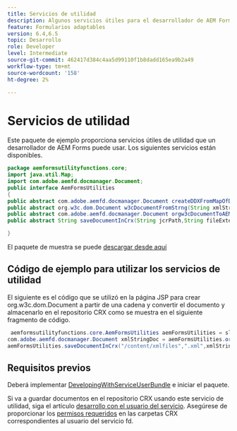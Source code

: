 ```yaml
---
title: Servicios de utilidad
description: Algunos servicios útiles para el desarrollador de AEM Forms
feature: Formularios adaptables
version: 6.4,6.5
topic: Desarrollo
role: Developer
level: Intermediate
source-git-commit: 462417d384c4aa5d99110f1b8dadd165ea9b2a49
workflow-type: tm+mt
source-wordcount: '158'
ht-degree: 2%

---
```



# Servicios de utilidad

Este paquete de ejemplo proporciona servicios útiles de utilidad que un desarrollador de AEM Forms puede usar. Los siguientes servicios están disponibles.


```java
package aemformsutilityfunctions.core;
import java.util.Map;
import com.adobe.aemfd.docmanager.Document;
public interface AemFormsUtilities
{
public abstract com.adobe.aemfd.docmanager.Document createDDXFromMapOfDocuments(Map<String, com.adobe.aemfd.docmanager.Document> paramMap);
public abstract org.w3c.dom.Document w3cDocumentFromStrng(String xmlString);
public abstract com.adobe.aemfd.docmanager.Document orgw3cDocumentToAEMFDDocument(org.w3c.dom.Document xmlDocument);
public abstract String saveDocumentInCrx(String jcrPath,String fileExtension, Document documentToSave);

}
```

El paquete de muestra se puede [descargar desde aquí](assets/aemformsutilityfunctions.aemformsutilityfunctions.core-1.0-SNAPSHOT.jar)

## Código de ejemplo para utilizar los servicios de utilidad

El siguiente es el código que se utilizó en la página JSP para crear org.w3c.dom.Document a partir de una cadena y convertir el documento y almacenarlo en el repositorio CRX como se muestra en el siguiente fragmento de código.

```java
 aemformsutilityfunctions.core.AemFormsUtilities aemFormsUtilities = sling.getService(aemformsutilityfunctions.core.AemFormsUtilities.class);
com.adobe.aemfd.docmanager.Document xmlStringDoc = aemFormsUtilities.orgw3cDocumentToAEMFDDocument(aemFormsUtilities.w3cDocumentFromStrng("<data><fname>Girish</fname></data>"));
aemFormsUtilities.saveDocumentInCrx("/content/xmlfiles",".xml",xmlStringDoc);
```

## Requisitos previos


Deberá implementar [DevelopingWithServiceUserBundle](https://experienceleague.adobe.com/docs/experience-manager-learn/assets/DevelopingWithServiceUser.jar) e iniciar el paquete.


Si va a guardar documentos en el repositorio CRX usando este servicio de utilidad, siga el artículo [desarrollo con el usuario del servicio](https://experienceleague.adobe.com/docs/experience-manager-learn/forms/adaptive-forms/service-user-tutorial-develop.html?lang=en#adaptive-forms). Asegúrese de proporcionar los [permisos requeridos](http://localhost:4502/useradmin) en las carpetas CRX correspondientes al usuario del servicio fd.

